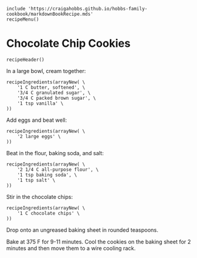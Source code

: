 ~~~ markdown-script
include 'https://craigahobbs.github.io/hobbs-family-cookbook/markdownBookRecipe.mds'
recipeMenu()
~~~

# Chocolate Chip Cookies

~~~ markdown-script
recipeHeader()
~~~

In a large bowl, cream together:

~~~ markdown-script
recipeIngredients(arrayNew( \
    '1 C butter, softened', \
    '3/4 C granulated sugar', \
    '3/4 C packed brown sugar', \
    '1 tsp vanilla' \
))
~~~

Add eggs and beat well:

~~~ markdown-script
recipeIngredients(arrayNew( \
    '2 large eggs' \
))
~~~

Beat in the flour, baking soda, and salt:

~~~ markdown-script
recipeIngredients(arrayNew( \
    '2 1/4 C all-purpose flour', \
    '1 tsp baking soda', \
    '1 tsp salt' \
))
~~~

Stir in the chocolate chips:

~~~ markdown-script
recipeIngredients(arrayNew( \
    '1 C chocolate chips' \
))
~~~

Drop onto an ungreased baking sheet in rounded teaspoons.

Bake at 375 F for 9-11 minutes. Cool the cookies on the baking sheet for 2 minutes and then move
them to a wire cooling rack.

